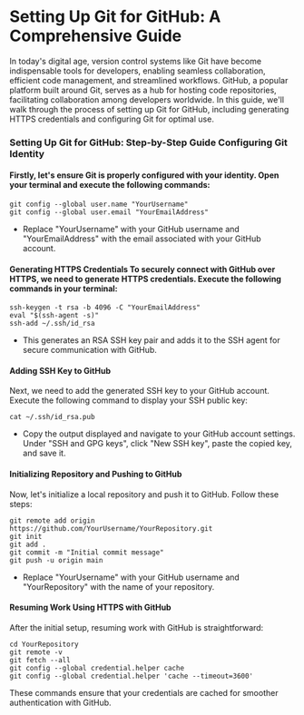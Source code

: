 # Setting Up Git for GitHub: A Comprehensive Guide

In today's digital age, version control systems like Git have become indispensable tools for developers, enabling seamless collaboration, efficient code management, and streamlined workflows. GitHub, a popular platform built around Git, serves as a hub for hosting code repositories, facilitating collaboration among developers worldwide. In this guide, we'll walk through the process of setting up Git for GitHub, including generating HTTPS credentials and configuring Git for optimal use.

### Setting Up Git for GitHub: Step-by-Step Guide Configuring Git Identity
#### Firstly, let's ensure Git is properly configured with your identity. Open your terminal and execute the following commands:
```
git config --global user.name "YourUsername"
git config --global user.email "YourEmailAddress"
```
* Replace "YourUsername" with your GitHub username and "YourEmailAddress" with the email associated with your GitHub account.

#### Generating HTTPS Credentials To securely connect with GitHub over HTTPS, we need to generate HTTPS credentials. Execute the following commands in your terminal:
```
ssh-keygen -t rsa -b 4096 -C "YourEmailAddress"
eval "$(ssh-agent -s)"
ssh-add ~/.ssh/id_rsa
```
* This generates an RSA SSH key pair and adds it to the SSH agent for secure communication with GitHub.

#### Adding SSH Key to GitHub
Next, we need to add the generated SSH key to your GitHub account. Execute the following command to display your SSH public key:
```
cat ~/.ssh/id_rsa.pub
```
* Copy the output displayed and navigate to your GitHub account settings. Under "SSH and GPG keys", click "New SSH key", paste the copied key, and save it.

#### Initializing Repository and Pushing to GitHub
Now, let's initialize a local repository and push it to GitHub. Follow these steps:
```
git remote add origin https://github.com/YourUsername/YourRepository.git
git init
git add .
git commit -m "Initial commit message"
git push -u origin main
```
* Replace "YourUsername" with your GitHub username and "YourRepository" with the name of your repository.

#### Resuming Work Using HTTPS with GitHub
After the initial setup, resuming work with GitHub is straightforward:
```
cd YourRepository
git remote -v
git fetch --all
git config --global credential.helper cache
git config --global credential.helper 'cache --timeout=3600'
```
These commands ensure that your credentials are cached for smoother authentication with GitHub.
